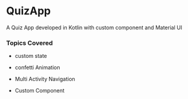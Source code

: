 # QuizApp
A Quiz App developed in Kotlin with custom component and Material UI

### Topics Covered
* custom state 

* confetti Animation 

* Multi Activity Navigation
* Custom Component
